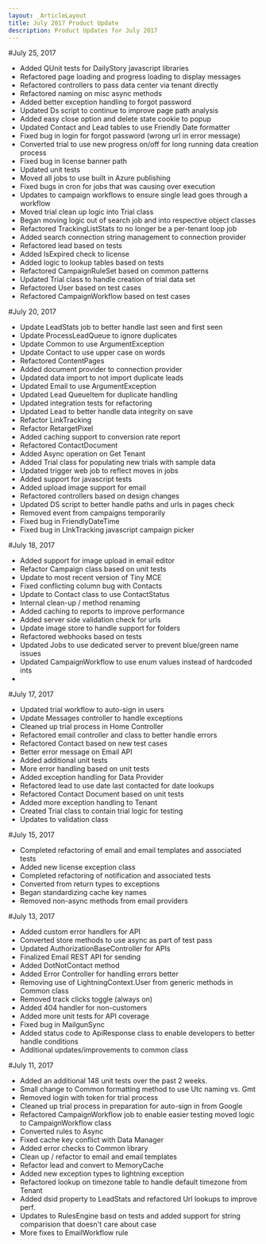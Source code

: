 ```yaml
---
layout: _ArticleLayout
title: July 2017 Product Update
description: Product Updates for July 2017
---
```

#July 25, 2017

* Added QUnit tests for DailyStory javascript libraries
* Refactored page loading and progress loading to display messages
* Refactored controllers to pass data center via tenant directly
* Refactored naming on misc async methods
* Added better exception handling to forgot password
* Updated Ds script to continue to improve page path analysis
* Added easy close option and delete state cookie to popup
* Updated Contact and Lead tables to use Friendly Date formatter
* Fixed bug in login for forgot password (wrong url in error message)
* Converted trial to use new progress on/off for long running data creation process
* Fixed bug in license banner path
* Updated unit tests
* Moved all jobs to use built in Azure publishing
* Fixed bugs in cron for jobs that was causing over execution
* Updates to campaign workflows to ensure single lead goes through a workflow
* Moved trial clean up logic into Trial class
* Began moving logic out of search job and into respective object classes
* Refactored TrackingListStats to no longer be a per-tenant loop job
* Added search connection string management to connection provider
* Refactored lead based on tests
* Added IsExpired check to license
* Added logic to lookup tables based on tests
* Refactored CampaignRuleSet based on common patterns
* Updated Trial class to handle creation of trial data set
* Refactored User based on test cases
* Refactored CampaignWorkflow based on test cases

#July 20, 2017

* Update LeadStats job to better handle last seen and first seen
* Update ProcessLeadQueue to ignore duplicates
* Update Common to use ArgumentException
* Update Contact to use upper case on words
* Refactored ContentPages
* Added document provider to connection provider
* Updated data import to not import duplicate leads
* Updated Email to use ArgumentException
* Updated Lead QueueItem for duplicate handling
* Updated integration tests for refactoring
* Updated Lead to better handle data integrity on save
* Refactor LinkTracking
* Refactor RetargetPixel
* Added caching support to conversion rate report
* Refactored ContactDocument
* Added Async operation on Get Tenant
* Added Trial class for populating new trials with sample data
* Updated trigger web job to reflect moves in jobs
* Added support for javascript tests
* Added upload image support for email
* Refactored controllers based on design changes
* Updated DS script to better handle paths and urls in pages check
* Removed event from campaigns temporarily
* Fixed bug in FriendlyDateTime
* Fixed bug in LInkTracking javascript campaign picker

#July 18, 2017

* Added support for image upload in email editor
* Refactor Campaign class based on unit tests
* Update to most recent version of Tiny MCE
* Fixed conflicting column bug with Contacts
* Update to Contact class to use ContactStatus
* Internal clean-up / method renaming
* Added caching to reports to improve performance
* Added server side validation check for urls
* Update image store to handle support for folders
* Refactored webhooks based on tests
* Updated Jobs to use dedicated server to prevent blue/green name issues
* Updated CampaignWorkflow to use enum values instead of hardcoded ints
* 

#July 17, 2017

* Updated trial workflow to auto-sign in users
* Update Messages controller to handle exceptions
* Cleaned up trial process in Home Controller
* Refactored email controller and class to better handle errors
* Refactored Contact based on new test cases
* Better error message on Email API
* Added additional unit tests
* More error handling based on unit tests
* Added exception handling for Data Provider 
* Refactored lead to use date last contacted for date lookups
* Refactored Contact Document based on unit tests
* Added more exception handling to Tenant
* Created Trial class to contain trial logic for testing
* Updates to validation class

#July 15, 2017

* Completed refactoring of email and email templates and associated tests
* Added new license exception class
* Completed refactoring of notification and associated tests
* Converted from return types to exceptions
* Began standardizing cache key names
* Removed non-async methods from email providers

#July 13, 2017

* Added custom error handlers for API
* Converted store methods to use async as part of test pass
* Updated AuthorizationBaseController for APIs
* Finalized Email REST API for sending
* Added DotNotContact method
* Added Error Controller for handling errors better
* Removing use of LightningContext.User from generic methods in Common class
* Removed track clicks toggle (always on)
* Added 404 handler for non-customers
* Added more unit tests for API coverage
* Fixed bug in MailgunSync
* Added status code to ApiResponse class to enable developers to better handle conditions
* Additional updates/improvements to common class

#July 11, 2017

* Added an additional 148 unit tests over the past 2 weeks.
* Small change to Common formatting method to use Utc naming vs. Gmt
* Removed login with token for trial process
* Cleaned up trial process in preparation for auto-sign in from Google
* Refactored CampaignWorkflow job to enable easier testing moved logic to CampaignWorkflow class
* Converted rules to Async
* Fixed cache key conflict with Data Manager
* Added error checks to Common library
* Clean up / refactor to email and email templates
* Refactor lead and convert to MemoryCache
* Added new exception types to lightning exception
* Refactored lookup on timezone table to handle default timezone from Tenant
* Added dsid property to LeadStats and refactored Url lookups to improve perf.
* Updates to RulesEngine basd on tests and added support for string comparision that doesn't care about case
* More fixes to EmailWorkflow rule